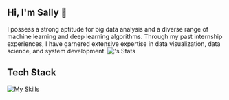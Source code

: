 ## Hi, I'm Sally 👋
I possess a strong aptitude for big data analysis and a diverse range of machine learning and deep learning algorithms. Through my past internship experiences, I have garnered extensive expertise in data visualization, data science, and system development.
![<username>'s Stats](https://github-readme-stats.vercel.app/api?username=<username>&theme=vue-dark&show_icons=true&hide_border=true&count_private=true)
## Tech Stack
[![My Skills](https://skillicons.dev/icons?i=py,r,sklearn,sqlite)](https://skillicons.dev)

<!--
**Sally-twu/Sally-twu** is a ✨ _special_ ✨ repository because its `README.md` (this file) appears on your GitHub profile.

Here are some ideas to get you started:

- 🔭 I’m currently working on ...
- 🌱 I’m currently learning ...
- 👯 I’m looking to collaborate on ...
- 🤔 I’m looking for help with ...
- 💬 Ask me about ...
- 📫 How to reach me: ...
- 😄 Pronouns: ...
- ⚡ Fun fact: ...
-->
